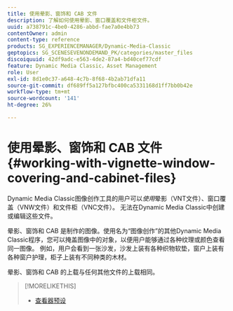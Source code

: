 ```yaml
---
title: 使用晕影、窗饰和 CAB 文件
description: 了解如何使用晕影、窗口覆盖和文件柜文件。
uuid: a738791c-4be0-4286-abbd-fae7a0e4bb73
contentOwner: admin
content-type: reference
products: SG_EXPERIENCEMANAGER/Dynamic-Media-Classic
geptopics: SG_SCENESEVENONDEMAND_PK/categories/master_files
discoiquuid: 42df9adc-e563-4de2-87a4-bd40cef77cdf
feature: Dynamic Media Classic，Asset Management
role: User
exl-id: 8d1e0c37-a648-4c7b-8f68-4b2ab71dfa11
source-git-commit: df689ff5a127bfbc400ca5331168d1ff7bb0b42e
workflow-type: tm+mt
source-wordcount: '141'
ht-degree: 26%

---
```


# 使用晕影、窗饰和 CAB 文件{#working-with-vignette-window-covering-and-cabinet-files}

Dynamic Media Classic图像创作工具的用户可以&#x200B;*使用*&#x200B;晕影（VNT文件）、窗口覆盖（VNW文件）和文件柜（VNC文件）。 无法在Dynamic Media Classic中创建或编辑这些文件。

晕影、窗饰和 CAB 是制作的图像。使用名为“图像创作”的其他Dynamic Media Classic程序，您可以掩盖图像中的对象，以便用户能够通过各种纹理或颜色查看同一图像。 例如，用户会看到一张沙发，沙发上装有各种织物软垫，窗户上装有各种窗户护理，柜子上装有不同种类的木材。

晕影、窗饰和 CAB 的上载与任何其他文件的上载相同。

>[!MORELIKETHIS]
>
>* [查看器预设](application-setup.md#viewer_presets)

